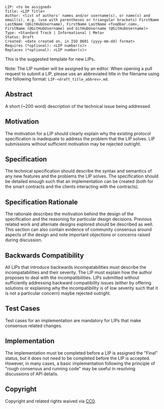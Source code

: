    LIP: <to be assigned>
    Title: <LIP Title>
    Author: <list of authors' names and/or username(s), or name(s) and email(s), e.g. (use with parentheses or triangular brackets) FirstName LastName (@GitHubUsername), FirstName LastName <foo@bar.com>, FirstName (@GitHubUsername) and GitHubUsername (@GitHubUsername)>
    Type: <Standard Track | Informational | Meta>
    Status: Draft
    Created: <date created on, in ISO 8601 (yyyy-mm-dd) format>
    Requires (*optional): <LIP number(s)>
    Replaces (*optional): <LIP number(s)>

This is the suggested template for new LIPs.

Note: The LIP number will be assigned by an editor. When opening a pull request to submit a LIP, please use an abbreviated title in the filename using the
following format: `LIP-<draft_title_abbrev>.md`.

## Abstract

A short (~200 word) description of the technical issue being addressed.

## Motivation

The motivation for a LIP should clearly explain why the existing protocol specification is inadequate to address the problem that
the LIP solves. LIP submissions without sufficient motivation may be rejected outright.

## Specification

The technical specification should describe the syntax and semantics of any new features and the problems the LIP solves. The specification should be detailed enough
such that an implementation can be created (both for the smart contracts and the clients interacting with the contracts).

## Specification Rationale

The rationale describes the motivation behind the design of the specification and the reasoning for particular design decisions. Previous related work and alternate designs
explored should be described as well. This section can also contain evidence of community consensus around aspects of the design and note important objections or concerns
raised during discussion.

## Backwards Compatibility

All LIPs that introduce backwards incompatabilities must describe the incompatabilities and their severity. The LIP must explain how the author proposes to deal with the
incompatibilities. LIPs submitted without sufficiently addressing backward compatibility issues (either by offering solutions or explaining why the incompatibility is of low severity such
that it is not a particular concern) maybe rejected outright.

## Test Cases

Test cases for an implementation are mandatory for LIPs that make consensus related changes.

## Implementation

The implementation must be completed before a LIP is assigned the "Final" status, but it does not need to be completed before the LIP is accepted. However, in many cases,
a basic implementation following the principle of "rough consensus and running code" may be useful in resolving discussions of API details.

## Copyright

Copyright and related rights waived via [CC0](https://creativecommons.org/publicdomain/zero/1.0/).
